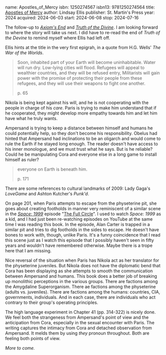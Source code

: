 name: Apostles_of_Mercy
isbn: 1250274567
isbn13: 9781250274564
title: [Apostles of Mercy](https://a.co/d/fMfR6a1)
author: Lindsay Ellis
publisher: St. Martin's Press
year: 2024
acquired: 2024-06-03
start: 2024-06-08
stop: 2024-07-16

The follow-up to [_Axiom's End_](#Axioms_End) and
[_Truth of the Divine_](#Truth_of_the_Divine).  I am looking forward to where
the story will take us next.  I did have to re-read the end of
_Truth of the Devine_ to remind myself where Ellis had left off.

Ellis hints at the title in the very first epigrah, in a quote from H.G. Wells'
_The War of the Worlds_.

> Soon, inhabited part of your Earth will become uninhabitable.  Water will run
> dry.  Low-lying cities will flood.  Refugees will appeal to wealthier
> countries, and they will be refused entry,  Militarists will gain power with
> the promise of protecting their people from these refugees, and they will use
> their weapons to fight one another.
> <footer>p. 65</footer>

Nikola is being kept against his will, and he is not cooperating with the people
in charge of his _care_.  Paris is trying to make him understand that if he
cooperated, they might develop more empathy towards him and let him have what he
truly wants.

Ampersand is trying to keep a distance between himself and humans he could
potentially help, so they don't become his responsibility.  Obelus had hinted
that Ampersand had inclinations to be an oligarch and would come to rule the
Earth if he stayed long enough.  The reader doesn't have access to his inner
monologue, and we must trust what he says.  But is he reliable?  Could he be
manipulating Cora and everyone else in a long game to install himself as ruler?

> everyone on Earth is beneath him.
> <footer>p. 171</footer>

There are some references to cultural landmarks of 2009: Lady Gaga's _LoveGame_
and Ashton Kutcher's _Punk'd_.

On page 201, when Paris attempts to escape from the physeterine pit, she goes
about creating footholds in manner very reminiscent of a similar scene in the
_[Space: 1999](https://en.wikipedia.org/wiki/Space:_1999)_ episode
"[The Full Circle](https://en.wikipedia.org/wiki/The_Full_Circle)".  I used to
watch _Space: 1999_ as a kid, and I had just been re-watching episodes on
YouTube at the same time I was reading this book.  In the episode, Alan Carter
is trapped in a similar pit and tries to dig footholds in the sides to escape.
He doesn't have bones to work with, though, unlike Paris.  It's a funny
coincidence that I read this scene just as I watch this episode that I possibly
haven't seen in fifty years and wouldn't have remembered otherwise.  Maybe there
is a trope here that I am missing.

Nice reversal of the situation when Paris has Nikola act as her translator for
the physeterine juveniles.  But Nikola does not have the diplomatic bend that
Cora has been displaying as she attempts to smooth the communication between
Ampersand and humans.  This book does a better job of breaking up monolithic
perceptions in the various groups.  There are factions among the Amygdaline
Superorganism.  There ae factions among the physeterine (adults vs. juveniles).
There are factions among the humans: countries, CIA, governments, individuals.
And in each case, there are individuals who act contrary to their group's
operating principles.

The high language experiment in Chapter 41 (pp. 314-322) is nicely done.  We
feel both the strangeness from Ampersand's point of view and the anticipation
from Cora, especially in the sexual encounter with Paris.  The writing captures
the intimacy from Cora and detached observation from Ampersand.  It melds them
by using _they_ pronoun throughout.  Both are feeling both points of view.

_More to come._
